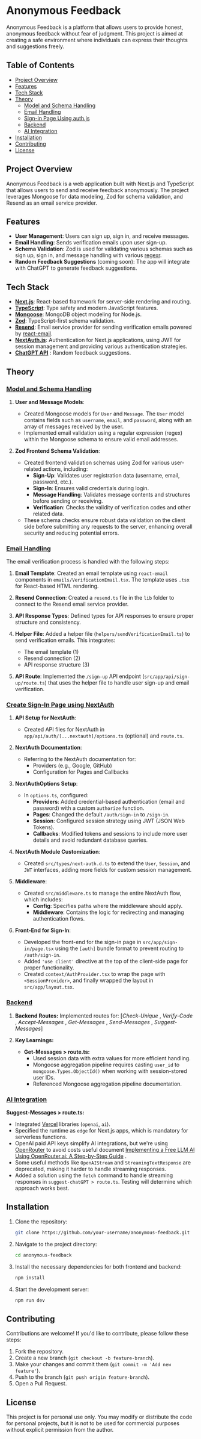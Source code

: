 # Anonymous Feedback

Anonymous Feedback is a platform that allows users to provide honest, anonymous feedback without fear of judgment. This project is aimed at creating a safe environment where individuals can express their thoughts and suggestions freely.

## Table of Contents

- [Project Overview](#project-overview)
- [Features](#features)
- [Tech Stack](#tech-stack)
- [Theory](#theory)
    - [Model and Schema Handling](#model-and-schema-handling)
    - [Email Handling](#email-handling)
    - [Sign-in Page Using auth.js](#create-sign-in-page-using-nextauth)
    - [Backend](#backend)
    - [AI Integration](#ai-integration)
- [Installation](#installation)<!-- - [Usage](#usage) -->
- [Contributing](#contributing)
- [License](#license)

## Project Overview

Anonymous Feedback is a web application built with Next.js and TypeScript that allows users to send and receive feedback anonymously. The project leverages Mongoose for data modeling, Zod for schema validation, and Resend as an email service provider.

## Features

- **User Management**: Users can sign up, sign in, and receive messages.
- **Email Handling**: Sends verification emails upon user sign-up.
- **Schema Validation**: Zod is used for validating various schemas such as sign up, sign in, and message handling with various [regexr](https://regexr.com/).
- **Random Feedback Suggestions** (coming soon): The app will integrate with ChatGPT to generate feedback suggestions.

## Tech Stack

- [**Next.js**](https://nextjs.org/): React-based framework for server-side rendering and routing.
- [**TypeScript**](https://www.typescriptlang.org/): Type safety and modern JavaScript features.
- [**Mongoose**](https://www.npmjs.com/package/mongoose): MongoDB object modeling for Node.js.
- [**Zod**](https://www.npmjs.com/package/zod): TypeScript-first schema validation.
- [**Resend**](https://resend.com/docs/introduction): Email service provider for sending verification emails powered by [react-email](https://react.email/docs/introduction).
- [**NextAuth.js**](https://next-auth.js.org/): Authentication for Next.js applications, using JWT for session management and providing various authentication strategies.
- [**ChatGPT API**](#ai-integration) : Random feedback suggestions.

## Theory
### <ins>Model and Schema Handling</ins>

1. **User and Message Models**: 
   - Created Mongoose models for `User` and `Message`. The `User` model contains fields such as `username`, `email`, and `password`, along with an array of messages received by the user.
   - Implemented email validation using a regular expression (regex) within the Mongoose schema to ensure valid email addresses.

2. **Zod Frontend Schema Validation**:
   - Created frontend validation schemas using Zod for various user-related actions, including:
     - **Sign-Up**: Validates user registration data (username, email, password, etc.).
     - **Sign-In**: Ensures valid credentials during login.
     - **Message Handling**: Validates message contents and structures before sending or receiving.
     - **Verification**: Checks the validity of verification codes and other related data.
   - These schema checks ensure robust data validation on the client side before submitting any requests to the server, enhancing overall security and reducing potential errors.

### <ins>Email Handling</ins>

The email verification process is handled with the following steps:

1. **Email Template**: Created an email template using `react-email` components in `emails/VerificationEmail.tsx`. The template uses `.tsx` for React-based HTML rendering.
   
2. **Resend Connection**: Created a `resend.ts` file in the `lib` folder to connect to the Resend email service provider.

3. **API Response Types**: Defined types for API responses to ensure proper structure and consistency.

4. **Helper File**: Added a helper file (`helpers/sendVerificationEmail.ts`) to send verification emails. This integrates:
   - The email template (1)
   - Resend connection (2)
   - API response structure (3)

5. **API Route**: Implemented the `/sign-up` API endpoint (`src/app/api/sign-up/route.ts`) that uses the helper file to handle user sign-up and email verification.

### <ins>Create Sign-In Page using NextAuth</ins>

1. **API Setup for NextAuth**:
   - Created API files for NextAuth in `app/api/auth/[...nextauth]/options.ts` (optional) and `route.ts`.

2. **NextAuth Documentation**:
   - Referring to the NextAuth documentation for:
     - Providers (e.g., Google, GitHub)
     - Configuration for Pages and Callbacks

3. **NextAuthOptions Setup**:
   - In `options.ts`, configured:
     - **Providers**: Added credential-based authentication (email and password) with a custom `authorize` function.
     - **Pages**: Changed the default `/auth/sign-in` to `/sign-in`.
     - **Session**: Configured session strategy using JWT (JSON Web Tokens).
     - **Callbacks**: Modified tokens and sessions to include more user details and avoid redundant database queries.

4. **NextAuth Module Customization**:
   - Created `src/types/next-auth.d.ts` to extend the `User`, `Session`, and `JWT` interfaces, adding more fields for custom session management.

5. **Middleware**:
   - Created `src/middleware.ts` to manage the entire NextAuth flow, which includes:
     - **Config**: Specifies paths where the middleware should apply.
     - **Middleware**: Contains the logic for redirecting and managing authentication flows.

6. **Front-End for Sign-In**:
   - Developed the front-end for the sign-in page in `src/app/sign-in/page.tsx` using the `[auth]` bundle format to prevent routing to `/auth/sign-in`.
   - Added `'use client'` directive at the top of the client-side page for proper functionality.
   - Created `context/AuthProvider.tsx` to wrap the page with `<SessionProvider>`, and finally wrapped the layout in `src/app/layout.tsx`.

### <ins>Backend</ins>
1. **Backend Routes:** Implemented routes for: [*Check-Unique* 
     , *Verify-Code*
     , *Accept-Messages*
     , *Get-Messages*
     , *Send-Messages*
     , *Suggest-Messages*]

2. **Key Learnings:**
   - **Get-Messages > route.ts:**
     - Used session data with extra values for more efficient handling.
     - Mongoose aggregation pipeline requires casting `user_id` to `mongoose.Types.ObjectId()` when working with session-stored user IDs.
     - Referenced Mongoose aggregation pipeline documentation.
   
### <ins>AI Integration</ins>
**Suggest-Messages > route.ts:**
   - Integrated [Vercel](https://sdk.vercel.ai/) libraries (`openai`, `ai`).
   - Specified the runtime as `edge` for Next.js apps, which is mandatory for serverless functions.
   - OpenAI paid API keys simplify AI integrations, but we're using [OpenRouter](https://openrouter.ai/docs/quick-start) to avoid costs useful document [Implementing a Free LLM AI Using OpenRouter.ai: A Step-by-Step Guide](https://medium.com/@mahesh.paul.j/implementing-a-free-llm-ai-using-openrouter-ai-a-step-by-step-guide-8990d3e5cf77) .
   - Some useful methods like `OpenAIStream` and `StreamingTextResponse` are deprecated, making it harder to handle streaming responses.
   - Added a solution using the `fetch` command to handle streaming responses in `suggest-chatGPT > route.ts`. Testing will determine which approach works best.  

## Installation

1. Clone the repository:
   ```bash
   git clone https://github.com/your-username/anonymous-feedback.git
   ```

2. Navigate to the project directory:

    ```bash
    cd anonymous-feedback
    ```

3. Install the necessary dependencies for both frontend and backend:

    ```bash
    npm install
    ```


4. Start the development server:

    ```bash
    npm run dev
    ```

<!-- ## Usage

1. Navigate to the frontend interface in your browser.
2. Users can submit feedback anonymously.
3. Admins can log in to review and respond to feedback. -->

## Contributing

Contributions are welcome! If you'd like to contribute, please follow these steps:

1. Fork the repository.
2. Create a new branch (`git checkout -b feature-branch`).
3. Make your changes and commit them (`git commit -m 'Add new feature'`).
4. Push to the branch (`git push origin feature-branch`).
5. Open a Pull Request.

## License

This project is for personal use only. You may modify or distribute the code for personal projects, but it is not to be used for commercial purposes without explicit permission from the author.

